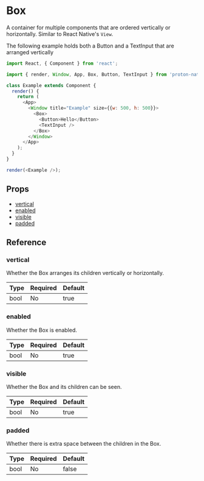 # Box

A container for multiple components that are ordered vertically or horizontally. Similar to React Native's `View`.

The following example holds both a Button and a TextInput that are arranged vertically

```javascript
import React, { Component } from 'react';

import { render, Window, App, Box, Button, TextInput } from 'proton-native';

class Example extends Component {
  render() {
    return (
      <App>
        <Window title="Example" size={{w: 500, h: 500}}>
          <Box>
            <Button>Hello</Button>
            <TextInput />
          </Box>
        </Window>
      </App>
    );
  }
}

render(<Example />);
```

## Props

- [vertical](#vertical)
- [enabled](#enabled)
- [visible](#visible)
- [padded](#padded)

## Reference

### vertical

Whether the Box arranges its children vertically or horizontally.

| **Type** | **Required** | **Default** |
| --- | --- | --- |
| bool | No | true |

### enabled

Whether the Box is enabled.

| **Type** | **Required** | **Default** |
| --- | --- | --- |
| bool | No | true |

### visible

Whether the Box and its children can be seen.

| **Type** | **Required** | **Default** |
| --- | --- | --- |
| bool | No | true |

### padded

Whether there is extra space between the children in the Box.

| **Type** | **Required** | **Default** |
| --- | --- | --- |
| bool | No | false |
